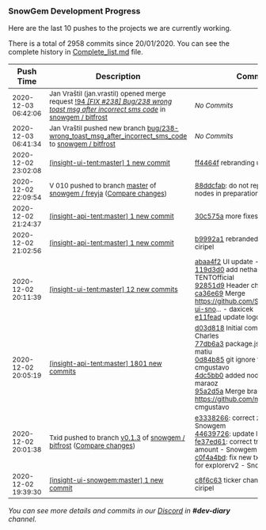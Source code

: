 
### SnowGem Development Progress

Here are the last 10 pushes to the projects we are currently working.

There is a total of 2958 commits since 20/01/2020. You can see the complete history in
 [Complete_list.md](Complete_list.md) file.

| Push Time | Description | Commits |
| --- | --- | --- |
| <sub>2020-12-03 06:42:06</sub> | <sub>Jan Vraštil (jan.vrastil) opened merge request [!94 *[FIX #238] Bug/238 wrong toast msg after incorrect sms code*](https://gitlab.com/snowgem/bitfrost/-/merge_requests/94) in [snowgem / bitfrost](https://gitlab.com/snowgem/bitfrost)</sub> | <sub>_No Commits_</sub> |
| <sub>2020-12-03 06:41:34</sub> | <sub>Jan Vraštil pushed new branch [bug/238\-wrong\_toast\_msg\_after\_incorrect\_sms\_code](https://gitlab.com/snowgem/bitfrost/commits/bug/238-wrong_toast_msg_after_incorrect_sms_code) to [snowgem / bitfrost](https://gitlab.com/snowgem/bitfrost)</sub> | <sub>_No Commits_</sub> |
| <sub>2020-12-02 23:02:08</sub> | <sub>[[insight-ui-tent:master] 1 new commit](https://github.com/TENTOfficial/insight-ui-tent/commit/ff4464f4dcd4e55974e933969ed9f16093473d41)</sub> | <sub>[ff4464f](https://github.com/TENTOfficial/insight-ui-tent/commit/ff4464f4dcd4e55974e933969ed9f16093473d41) rebranding ui - ciripel</sub> |
| <sub>2020-12-02 22:09:54</sub> | <sub>V 010 pushed to branch [master](https://gitlab.com/snowgem/freyja/commits/master) of [snowgem / freyja](https://gitlab.com/snowgem/freyja) ([Compare changes](https://gitlab.com/snowgem/freyja/compare/290f667c7bcaea760285654ca743d5bd64b59d42...88ddcfab66d6d4da0895f87c122c6072b4151625))</sub> | <sub>[88ddcfab](https://gitlab.com/snowgem/freyja/-/commit/88ddcfab66d6d4da0895f87c122c6072b4151625): do not report status of nodes in preparation - V</sub> |
| <sub>2020-12-02 21:24:37</sub> | <sub>[[insight-api-tent:master] 1 new commit](https://github.com/TENTOfficial/insight-api-tent/commit/30c575a25a153536368f4f02a2e82c114508c965)</sub> | <sub>[30c575a](https://github.com/TENTOfficial/insight-api-tent/commit/30c575a25a153536368f4f02a2e82c114508c965) more fixes - ciripel</sub> |
| <sub>2020-12-02 21:02:56</sub> | <sub>[[insight-api-tent:master] 1 new commit](https://github.com/TENTOfficial/insight-api-tent/commit/b9992a1161ca1a97edafc847fee9a4654d7286de)</sub> | <sub>[b9992a1](https://github.com/TENTOfficial/insight-api-tent/commit/b9992a1161ca1a97edafc847fee9a4654d7286de) rebranded api to tent - ciripel</sub> |
| <sub>2020-12-02 20:11:39</sub> | <sub>[[insight-ui-tent:master] 12 new commits](https://github.com/TENTOfficial/insight-ui-tent/compare/abaa4f28e191^...c8f6c63e9fa4)</sub> | <sub>[abaa4f2](https://github.com/TENTOfficial/insight-ui-tent/commit/abaa4f28e1915e997cbd27b0e278cb5ac64f113c) UI update - daxicek<br>[119d3d0](https://github.com/TENTOfficial/insight-ui-tent/commit/119d3d08de909c173e3a99de354a10bae0ffd25a) add nethash to header - TENTOfficial<br>[92851d9](https://github.com/TENTOfficial/insight-ui-tent/commit/92851d93c9c1a0856ac03ef6442baa9224b83867) Header change - daxicek<br>[ca36e69](https://github.com/TENTOfficial/insight-ui-tent/commit/ca36e6991c2152f9cd623ea52fd90608bbbe5710) Merge https://github.com/Snowgem/insight-ui-sno... - daxicek<br>[e11fead](https://github.com/TENTOfficial/insight-ui-tent/commit/e11fead44cf465d8f50290f7a5de02790029949d) update logo - TENTOfficial</sub> |
| <sub>2020-12-02 20:05:19</sub> | <sub>[[insight-api-tent:master] 1801 new commits](https://github.com/TENTOfficial/insight-api-tent/compare/d03d8180a7b8^...315a65c81bcf)</sub> | <sub>[d03d818](https://github.com/TENTOfficial/insight-api-tent/commit/d03d8180a7b8a4e9bc0e47ff9334ee85b6d10f58) Initial commit - Ryan X\. Charles<br>[77db6a3](https://github.com/TENTOfficial/insight-api-tent/commit/77db6a3d255ad2baa457e76272063e04a7ce927c) package.json added - matiu<br>[0d84b85](https://github.com/TENTOfficial/insight-api-tent/commit/0d84b855edf82e377e88d9e365643352aaca095a) git ignore for node - cmgustavo<br>[4dc5bb0](https://github.com/TENTOfficial/insight-api-tent/commit/4dc5bb02ebcbac195a3d8872a3b863015c890b2e) added node.js ignores - maraoz<br>[95a2d5a](https://github.com/TENTOfficial/insight-api-tent/commit/95a2d5aa96ddb026174f4a3688c29691646c90eb) Merge branch 'master' of https://github.com/mat... - cmgustavo</sub> |
| <sub>2020-12-02 20:01:38</sub> | <sub>Txid pushed to branch [v0\.1\.3](https://gitlab.com/snowgem/bitfrost/commits/v0.1.3) of [snowgem / bitfrost](https://gitlab.com/snowgem/bitfrost) ([Compare changes](https://gitlab.com/snowgem/bitfrost/compare/de937c35732f4279671a39c2d1fe0a065d988ad1...c0f4a4bd4ec197af568c34a633f6f38cc3ec2392))</sub> | <sub>[e3338266](https://gitlab.com/snowgem/bitfrost/-/commit/e3338266e00ac7b2008248d0de75af8ae3e33e83): correct zec derive - Snowgem<br>[44639726](https://gitlab.com/snowgem/bitfrost/-/commit/4463972604e8aa6f976202ef4b6f450a560c62f1): update lib url - Snowgem<br>[fe37ed61](https://gitlab.com/snowgem/bitfrost/-/commit/fe37ed611e559677eae3bf27e06f3508d0a9527a): correct transaction list amount - Snowgem<br>[c0f4a4bd](https://gitlab.com/snowgem/bitfrost/-/commit/c0f4a4bd4ec197af568c34a633f6f38cc3ec2392): fix new tx show everytime for explorerv2 - Snowgem</sub> |
| <sub>2020-12-02 19:39:30</sub> | <sub>[[insight-ui-snowgem:master] 1 new commit](https://github.com/TENTOfficial/insight-ui-snowgem/commit/c8f6c63e9fa499b3468698a63bc866e77372b291)</sub> | <sub>[c8f6c63](https://github.com/TENTOfficial/insight-ui-snowgem/commit/c8f6c63e9fa499b3468698a63bc866e77372b291) ticker change to TENT - ciripel</sub> |

_You can see more details and commits in our [Discord](https://discord.gg/zumGnbg) in **#dev-diary** channel._
